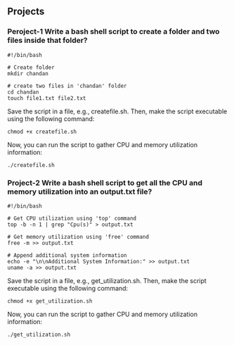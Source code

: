 ## Projects

### Peroject-1 Write a bash shell script to create a folder and two files inside that folder?
```
#!/bin/bash

# Create folder
mkdir chandan

# create two files in 'chandan' folder
cd chandan
touch file1.txt file2.txt
```
Save the script in a file, e.g., createfile.sh. Then, make the script executable using the following command:
```
chmod +x createfile.sh
```
Now, you can run the script to gather CPU and memory utilization information:
```
./createfile.sh
```

### Project-2 Write a bash shell script to get all the CPU and memory utilization into an output.txt file?
```
#!/bin/bash

# Get CPU utilization using 'top' command
top -b -n 1 | grep "Cpu(s)" > output.txt

# Get memory utilization using 'free' command
free -m >> output.txt

# Append additional system information
echo -e "\n\nAdditional System Information:" >> output.txt
uname -a >> output.txt
```
Save the script in a file, e.g., get_utilization.sh. Then, make the script executable using the following command:
```
chmod +x get_utilization.sh
```
Now, you can run the script to gather CPU and memory utilization information:
```
./get_utilization.sh
```
